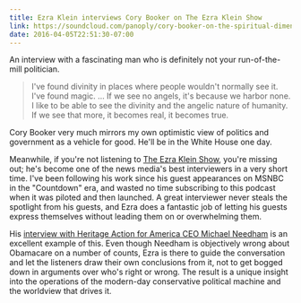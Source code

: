 ```yaml
---
title: Ezra Klein interviews Cory Booker on The Ezra Klein Show
link: https://soundcloud.com/panoply/cory-booker-on-the-spiritual-dimension-of-politics
date: 2016-04-05T22:51:30-07:00
---
```


An interview with a fascinating man who is definitely not your run-of-the-mill
politician.

> I've found divinity in places where people wouldn't normally see it. I've
> found magic. … If we see no angels, it's because we harbor none. I like to be
> able to see the divinity and the angelic nature of humanity. If we see that
> more, it becomes real, it becomes true.

Cory Booker very much mirrors my own optimistic view of politics and government
as a vehicle for good. He'll be in the White House one day.

Meanwhile, if you're not listening to [The Ezra Klein Show][], you're missing
out; he's become one of the news media's best interviewers in a very short time.
I've been following his work since his guest appearances on MSNBC in the
"Countdown" era, and wasted no time subscribing to this podcast when it was
piloted and then launched. A great interviewer never steals the spotlight from
his guests, and Ezra does a fantastic job of letting his guests express
themselves without leading them on or overwhelming them.

His [interview with Heritage Action for America CEO Michael Needham][] is an
excellent example of this. Even though Needham is objectively wrong about
Obamacare on a number of counts, Ezra is there to guide the conversation and let
the listeners draw their own conclusions from it, not to get bogged down in
arguments over who's right or wrong. The result is a unique insight into the
operations of the modern-day conservative political machine and the worldview
that drives it.



[The Ezra Klein Show]: https://itunes.apple.com/us/podcast/the-ezra-klein-show/id1081584611
[interview with Heritage Action for America CEO Michael Needham]: https://soundcloud.com/panoply/michael-needham-on-the-republican-partys-crack-up
